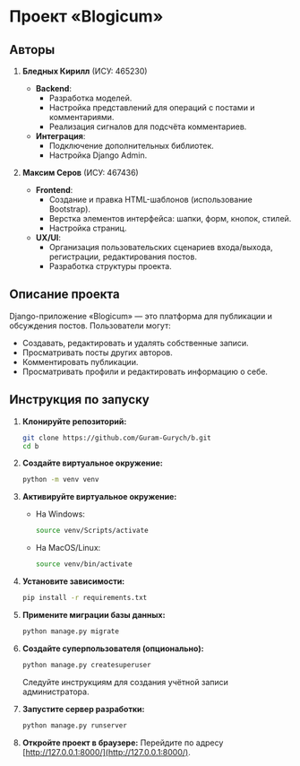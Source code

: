 # Проект «Blogicum»

## Авторы
1. **Бледных Кирилл** (ИСУ: 465230)  
   - **Backend**:
     - Разработка моделей.
     - Настройка представлений для операций с постами и комментариями.
     - Реализация сигналов для подсчёта комментариев.
   - **Интеграция**:
     - Подключение дополнительных библиотек.
     - Настройка Django Admin.

2. **Максим Серов** (ИСУ: 467436)  
   - **Frontend**:
     - Создание и правка HTML-шаблонов (использование Bootstrap).
     - Верстка элементов интерфейса: шапки, форм, кнопок, стилей.
     - Настройка страниц.
   - **UX/UI**:
     - Организация пользовательских сценариев входа/выхода, регистрации, редактирования постов.
     - Разработка структуры проекта.

## Описание проекта
Django-приложение «Blogicum» — это платформа для публикации и обсуждения постов. Пользователи могут:
- Создавать, редактировать и удалять собственные записи.
- Просматривать посты других авторов.
- Комментировать публикации.
- Просматривать профили и редактировать информацию о себе.

## Инструкция по запуску
1. **Клонируйте репозиторий:**
   ```bash
   git clone https://github.com/Guram-Gurych/b.git
   cd b
   ```

2. **Создайте виртуальное окружение:**
   ```bash
   python -m venv venv
   ```

3. **Активируйте виртуальное окружение:**
   - На Windows:
     ```bash
     source venv/Scripts/activate
     ```
   - На MacOS/Linux:
     ```bash
     source venv/bin/activate
     ```

4. **Установите зависимости:**
   ```bash
   pip install -r requirements.txt
   ```

5. **Примените миграции базы данных:**
   ```bash
   python manage.py migrate
   ```

6. **Создайте суперпользователя (опционально):**
   ```bash
   python manage.py createsuperuser
   ```
   Следуйте инструкциям для создания учётной записи администратора.

7. **Запустите сервер разработки:**
   ```bash
   python manage.py runserver
   ```

8. **Откройте проект в браузере:**
   Перейдите по адресу [http://127.0.0.1:8000/](http://127.0.0.1:8000/).